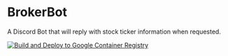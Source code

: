 # BrokerBot

 A Discord Bot that will reply with stock ticker information when requested.

[![Build and Deploy to Google Container Registry](https://github.com/JoeParrinello/brokerbot/actions/workflows/google.yml/badge.svg)](https://github.com/JoeParrinello/brokerbot/actions/workflows/google.yml)